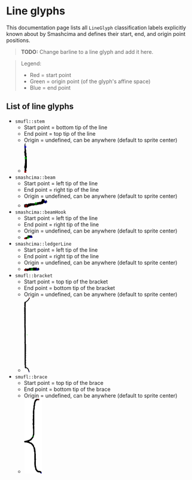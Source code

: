 # Line glyphs

This documentation page lists all `LineGlyph` classification labels explicitly known about by Smashcima and defines their start, end, and origin point positions.

> **TODO:** Change barline to a line glyph and add it here.

> Legend:
> - Red = start point
> - Green = origin point (of the glyph's affine space)
> - Blue = end point


## List of line glyphs

- `smufl::stem`
    - Start point = bottom tip of the line
    - End point = top tip of the line
    - Origin = undefined, can be anywhere (default to sprite center)
    - <img src="assets/line-glyphs/smufl_stem.png"/>
- `smashcima::beam`
    - Start point = left tip of the line
    - End point = right tip of the line
    - Origin = undefined, can be anywhere (default to sprite center)
    - <img src="assets/line-glyphs/smashcima_beam.png"/>
- `smashcima::beamHook`
    - Start point = left tip of the line
    - End point = right tip of the line
    - Origin = undefined, can be anywhere (default to sprite center)
    - <img src="assets/line-glyphs/smashcima_beamHook.png"/>
- `smashcima::ledgerLine`
    - Start point = left tip of the line
    - End point = right tip of the line
    - Origin = undefined, can be anywhere (default to sprite center)
    - <img src="assets/line-glyphs/smashcima_ledgerLine.png"/>
- `smufl::bracket`
    - Start point = top tip of the bracket
    - End point = bottom tip of the bracket
    - Origin = undefined, can be anywhere (default to sprite center)
    - <img src="assets/line-glyphs/smufl_bracket.png" height="200"/>
- `smufl::brace`
    - Start point = top tip of the brace
    - End point = bottom tip of the brace
    - Origin = undefined, can be anywhere (default to sprite center)
    - <img src="assets/line-glyphs/smufl_brace.png" height="200"/>
